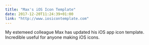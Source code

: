 ```yaml
---
title: "Max's iOS Icon Template"
date: 2017-12-20T11:24:39+01:00
link: "http://www.iosicontemplate.com"
---
```


My estemeed colleague Max has updated his iOS app icon template. Incredible useful for anyone making iOS icons.
